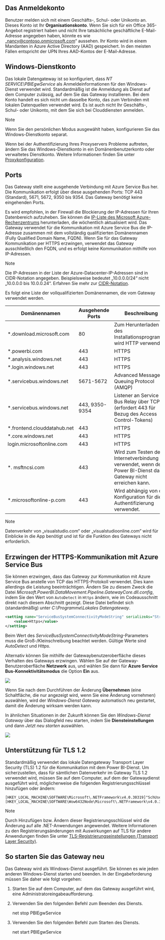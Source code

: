 ## <a name="sign-in-account"></a>Das Anmeldekonto

Benutzer melden sich mit einem Geschäfts-, Schul- oder Unikonto an. Dieses Konto ist Ihr **Organisationskonto**. Wenn Sie sich für ein Office 365-Angebot registriert haben und nicht Ihre tatsächliche geschäftliche E-Mail-Adresse angegeben haben, könnte es wie „nancy@contoso.onmicrosoft.com“ aussehen. Ihr Konto wird in einem Mandanten in Azure Active Directory (AAD) gespeichert. In den meisten Fällen entspricht der UPN Ihres AAD-Kontos der E-Mail-Adresse.

## <a name="windows-service-account"></a>Windows-Dienstkonto

Das lokale Datengateway ist so konfiguriert, dass *NT SERVICE\PBIEgwService* als Anmeldeinformationen für den Windows-Dienst verwendet wird. Standardmäßig ist die Anmeldung als Dienst auf dem Computer zulässig, auf dem Sie das Gateway installieren. Bei dem Konto handelt es sich nicht um dasselbe Konto, das zum Verbinden mit lokalen Datenquellen verwendet wird. Es ist auch nicht Ihr Geschäfts-, Schul- oder Unikonto, mit dem Sie sich bei Clouddiensten anmelden.

> [!NOTE]
> Wenn Sie den persönlichen Modus ausgewählt haben, konfigurieren Sie das Windows-Dienstkonto separat.

Wenn bei der Authentifizierung Ihres Proxyservers Probleme auftreten, ändern Sie das Windows-Dienstkonto in ein Domänenbenutzerkonto oder verwaltetes Dienstkonto. Weitere Informationen finden Sie unter [Proxykonfiguration](../service-gateway-proxy.md#changing-the-gateway-service-account-to-a-domain-user).

## <a name="ports"></a>Ports

Das Gateway stellt eine ausgehende Verbindung mit Azure Service Bus her. Die Kommunikation erfolgt über diese ausgehenden Ports: TCP 443 (Standard), 5671, 5672, 9350 bis 9354.  Das Gateway benötigt keine eingehenden Ports.

Es wird empfohlen, in der Firewall die Blockierung der IP-Adressen für Ihren Datenbereich aufzuheben. Sie können die [IP-Liste des Microsoft Azure-Rechenzentrums](https://www.microsoft.com/download/details.aspx?id=41653) herunterladen, die wöchentlich aktualisiert wird. Das Gateway verwendet für die Kommunikation mit Azure Service Bus die IP-Adresse zusammen mit dem vollständig qualifizierten Domänennamen (Fully Qualified Domain Name, FQDN). Wenn Sie für das Gateway Kommunikation per HTTPS erzwingen, verwendet das Gateway ausschließlich den FQDN, und es erfolgt keine Kommunikation mithilfe von IP-Adressen.

> [!NOTE]
> Die IP-Adressen in der Liste der Azure-Datacenter-IP-Adressen sind in CIDR-Notation angegeben. Beispielsweise bedeutet „10.0.0.0/24“ nicht „10.0.0.0 bis 10.0.0.24“. Erfahren Sie mehr zur [CIDR-Notation](http://whatismyipaddress.com/cidr).

Es folgt eine Liste der vollqualifizierten Domänennamen, die vom Gateway verwendet werden.

| Domänennamen | Ausgehende Ports | Beschreibung |
| --- | --- | --- |
| *.download.microsoft.com |80 |Zum Herunterladen des Installationsprogramms wird HTTP verwendet. |
| *.powerbi.com |443 |HTTPS |
| *.analysis.windows.net |443 |HTTPS |
| *.login.windows.net |443 |HTTPS |
| *.servicebus.windows.net |5671-5672 |Advanced Message Queuing Protocol (AMQP) |
| *.servicebus.windows.net |443, 9350-9354 |Listener an Service Bus Relay über TCP (erfordert 443 für Bezug des Access Control-Tokens) |
| *.frontend.clouddatahub.net |443 |HTTPS |
| *.core.windows.net |443 |HTTPS |
| login.microsoftonline.com |443 |HTTPS |
| *. msftncsi.com |443 |Wird zum Testen der Internetverbindung verwendet, wenn der Power BI-Dienst das Gateway nicht erreichen kann. |
| *.microsoftonline-p.com |443 |Wird abhängig von der Konfiguration für die Authentifizierung verwendet. |

> [!NOTE]
> Datenverkehr von „visualstudio.com“ oder „visualstudioonline.com“ wird für Einblicke in die App benötigt und ist für die Funktion des Gateways nicht erforderlich.

## <a name="forcing-https-communication-with-azure-service-bus"></a>Erzwingen der HTTPS-Kommunikation mit Azure Service Bus

Sie können erzwingen, dass das Gateway zur Kommunikation mit Azure Service Bus anstelle von TCP das HTTPS-Protokoll verwendet. Dies kann allerdings die Leistung beeinträchtigen. Ändern Sie zu diesem Zweck die Datei *Microsoft.PowerBI.DataMovement.Pipeline.GatewayCore.dll.config*, indem Sie den Wert von `AutoDetect` in `Https` ändern, wie im Codeausschnitt direkt nach diesem Abschnitt gezeigt. Diese Datei befindet sich (standardmäßig) unter *C:\Programme\Lokales Datengateway*.

```xml
<setting name="ServiceBusSystemConnectivityModeString" serializeAs="String">
    <value>Https</value>
</setting>
```

Beim Wert des *ServiceBusSystemConnectivityModeString*-Parameters muss die Groß-/Kleinschreibung beachtet werden. Gültige Werte sind *AutoDetect* und *Https*.

Alternativ können Sie mithilfe der Gatewaybenutzeroberfläche dieses Verhalten des Gateways erzwingen. Wählen Sie auf der Gateway-Benutzeroberfläche **Netzwerk** aus, und wählen Sie dann für **Azure Service Bus-Konnektivitätsmodus** die Option **Ein** aus.

![](./media/gateway-onprem-accounts-ports-more/gw-onprem_01.png)

Wenn Sie nach dem Durchführen der Änderung **Übernehmen** (eine Schaltfläche, die nur angezeigt wird, wenn Sie eine Änderung vornehmen) auswählen, wird der *Windows-Dienst Gateway* automatisch neu gestartet, damit die Änderung wirksam werden kann.

In ähnlichen Situationen in der Zukunft können Sie den *Windows-Dienst Gateway* über das Dialogfeld neu starten, indem Sie **Diensteinstellungen** und dann *Jetzt neu starten* auswählen.

![](./media/gateway-onprem-accounts-ports-more/gw-onprem_02.png)

## <a name="support-for-tls-12"></a>Unterstützung für TLS 1.2

Standardmäßig verwendet das lokale Datengateway Transport Layer Security (TLS) 1.2 für die Kommunikation mit dem Power BI-Dienst. Um sicherzustellen, dass für sämtlichen Datenverkehr im Gateway TLS 1.2 verwendet wird, müssen Sie auf dem Computer, auf dem der Gatewaydienst ausgeführt wird, möglicherweise die folgenden Registrierungsschlüssel hinzufügen oder ändern:

```
[HKEY_LOCAL_MACHINE\SOFTWARE\Microsoft\.NETFramework\v4.0.30319]"SchUseStrongCrypto"=dword:00000001
[HKEY_LOCAL_MACHINE\SOFTWARE\Wow6432Node\Microsoft\.NETFramework\v4.0.30319]"SchUseStrongCrypto"=dword:00000001
```

> [!NOTE]
> Durch Hinzufügen bzw. Ändern dieser Registrierungsschlüssel wird die Änderung auf alle .NET-Anwendungen angewendet. Weitere Informationen zu den Registrierungsänderungen mit Auswirkungen auf TLS für andere Anwendungen finden Sie unter [TLS-Registrierungseinstellungen (Transport Layer Security)](https://docs.microsoft.com/windows-server/security/tls/tls-registry-settings).

## <a name="how-to-restart-the-gateway"></a>So starten Sie das Gateway neu

Das Gateway wird als Windows-Dienst ausgeführt. Sie können es wie jeden anderen Windows-Dienst starten und beenden. In der Eingabeforderung müssen Sie daher wie folgt vorgehen:

1. Starten Sie auf dem Computer, auf dem das Gateway ausgeführt wird, eine Administratoreingabeaufforderung.
2. Verwenden Sie den folgenden Befehl zum Beenden des Diensts.
   
   net stop PBIEgwService
3. Verwenden Sie den folgenden Befehl zum Starten des Diensts.
   
   net start PBIEgwService

